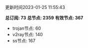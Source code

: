 更新时间2023-01-25 11:55:43

**总订阅: 73**
**总节点: 2359**
**有效节点: 367**
- trojan节点: 60
- v2ray节点: 140
- ss节点: 167
